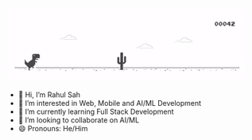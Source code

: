 ![Alt Text](./Dino_non-birthday_version.gif)

- 👋 Hi, I’m Rahul Sah
- 👀 I’m interested in Web, Mobile and AI/ML Development
- 🌱 I’m currently learning Full Stack Development
- 💞️ I’m looking to collaborate on AI/ML
- 😄 Pronouns: He/Him

<!---
rahuls-foxberry/rahuls-foxberry is a ✨ special ✨ repository because its `README.md` (this file) appears on your GitHub profile.
You can click the Preview link to take a look at your changes.
--->
